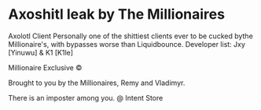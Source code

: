 # Axoshitl leak by The Millionaires

Axolotl Client
Personally one of the shittiest clients ever to be cucked bythe Millionaire's, with bypasses worse than Liquidbounce.
Developer list: Jxy [Yinuwu] & K1 [K1le]

Millionaire Exclusive ©

Brought to you by the Millionaires, Remy and Vladimyr.

There is an imposter among you. @ Intent Store
